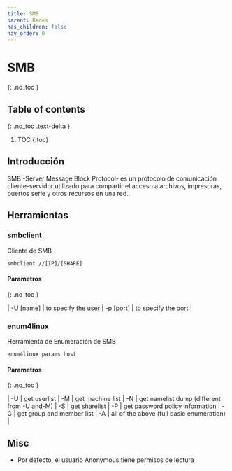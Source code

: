 ```yaml
---
title: SMB
parent: Redes
has_children: false
nav_order: 0
---
```

# SMB 
{: .no_toc }

## Table of contents
{: .no_toc .text-delta }

1. TOC
{:toc}

## Introducción
SMB -Server Message Block Protocol- es un protocolo de comunicación cliente-servidor utilizado para compartir el acceso a archivos, impresoras, puertos serie y otros recursos en una red..

## Herramientas

### smbclient

Cliente de SMB

``smbclient //[IP]/[SHARE]``

#### Parametros
{: .no_toc }

| -U [name] | to specify the user
| -p [port] | to specify the port |




### enum4linux

Herramienta de Enumeración de SMB

``enum4linux params host``

#### Parametros
{: .no_toc }

| -U   	|            get userlist
| -M     |        get machine list
| -N      |       get namelist dump (different from -U and-M)
| -S       |      get sharelist
| -P        |     get password policy information
| -G         |    get group and member list
| -A          |   all of the above (full basic enumeration) |

## Misc
 
- Por defecto, el usuario Anonymous tiene permisos de lectura
